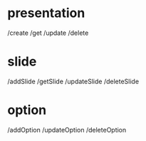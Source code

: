 # presentation
/create
/get
/update
/delete

# slide
/addSlide
/getSlide
/updateSlide
/deleteSlide

# option
/addOption
/updateOption
/deleteOption
